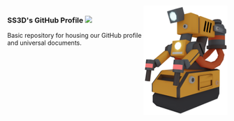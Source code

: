 <img src="images/EngineeringBorg.png" align="right" height="250" />

<h3>SS3D's GitHub Profile
    <a href="https://github.com/RE-SS3D/.github"><img src="https://img.shields.io/github/repo-size/RE-SS3D/.github?color=yellow"></a>
</h3>

Basic repository for housing our GitHub profile and universal documents.
